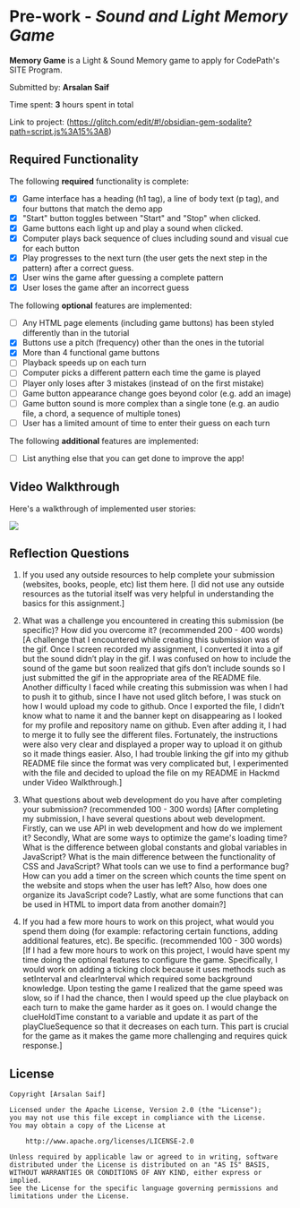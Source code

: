 # Pre-work - *Sound and Light Memory Game*

**Memory Game** is a Light & Sound Memory game to apply for CodePath's SITE Program. 

Submitted by: **Arsalan Saif**

Time spent: **3** hours spent in total

Link to project: (https://glitch.com/edit/#!/obsidian-gem-sodalite?path=script.js%3A15%3A8)

## Required Functionality

The following **required** functionality is complete:

* [x] Game interface has a heading (h1 tag), a line of body text (p tag), and four buttons that match the demo app
* [x] "Start" button toggles between "Start" and "Stop" when clicked. 
* [x] Game buttons each light up and play a sound when clicked. 
* [x] Computer plays back sequence of clues including sound and visual cue for each button
* [x] Play progresses to the next turn (the user gets the next step in the pattern) after a correct guess. 
* [x] User wins the game after guessing a complete pattern
* [x] User loses the game after an incorrect guess

The following **optional** features are implemented:

* [ ] Any HTML page elements (including game buttons) has been styled differently than in the tutorial
* [x] Buttons use a pitch (frequency) other than the ones in the tutorial
* [x] More than 4 functional game buttons
* [ ] Playback speeds up on each turn
* [ ] Computer picks a different pattern each time the game is played
* [ ] Player only loses after 3 mistakes (instead of on the first mistake)
* [ ] Game button appearance change goes beyond color (e.g. add an image)
* [ ] Game button sound is more complex than a single tone (e.g. an audio file, a chord, a sequence of multiple tones)
* [ ] User has a limited amount of time to enter their guess on each turn

The following **additional** features are implemented:

- [ ] List anything else that you can get done to improve the app!

## Video Walkthrough
Here's a walkthrough of implemented user stories:

![](https://i.imgur.com/6OsQcSa.gif)


## Reflection Questions
1. If you used any outside resources to help complete your submission (websites, books, people, etc) list them here. 
[I did not use any outside resources as the tutorial itself was very helpful in understanding the basics for this assignment.]

2. What was a challenge you encountered in creating this submission (be specific)? How did you overcome it? (recommended 200 - 400 words) 
[A challenge that I encountered while creating this submission was of the gif. Once I screen recorded my assignment, I converted it into a gif but the sound didn’t play in the gif. I was confused on how to include the sound of the game but soon realized that gifs don’t include sounds so I just submitted the gif in the appropriate area of the README file. Another difficulty I faced while creating this submission was when I had to push it to github, since I have not used glitch before, I was stuck on how I would upload my code to github. Once I exported the file, I didn’t know what to name it and the banner kept on disappearing as I looked for my profile and repository name on github. Even after adding it, I had to merge it to fully see the different files. Fortunately, the instructions were also very clear and displayed a proper way to upload it on github so it made things easier. Also, I had trouble linking the gif into my github README file since the format was very complicated but, I experimented with the file and decided to upload the file on my README in Hackmd under Video Walkthrough.]

3. What questions about web development do you have after completing your submission? (recommended 100 - 300 words) 
[After completing my submission, I have several questions about web development. Firstly, can we use API in web development and how do we implement it? Secondly, What are some ways to optimize the game's loading time? What is the difference between global constants and global variables in JavaScript? What is the main difference between the functionality of CSS and JavaScript? What tools can we use to find a performance bug? How can you add a timer on the screen which counts the time spent on the website and stops when the user has left? Also, how does one organize its JavaScript code? Lastly, what are some functions that can be used in HTML to import data from another domain?]

4. If you had a few more hours to work on this project, what would you spend them doing (for example: refactoring certain functions, adding additional features, etc). Be specific. (recommended 100 - 300 words) 
[If I had a few more hours to work on this project, I would have spent my time doing the optional features to configure the game. Specifically, I would work on adding a ticking clock because it uses methods such as setInterval and clearInterval which required some background knowledge. Upon testing the game I realized that the game speed was slow, so if I had the chance, then I would speed up the clue playback on each turn to make the game harder as it goes on. I would change the clueHoldTime constant to a variable and update it as part of the playClueSequence so that it decreases on each turn. This part is crucial for the game as it makes the game more challenging and requires quick response.]


## License

    Copyright [Arsalan Saif]

    Licensed under the Apache License, Version 2.0 (the "License");
    you may not use this file except in compliance with the License.
    You may obtain a copy of the License at

        http://www.apache.org/licenses/LICENSE-2.0

    Unless required by applicable law or agreed to in writing, software
    distributed under the License is distributed on an "AS IS" BASIS,
    WITHOUT WARRANTIES OR CONDITIONS OF ANY KIND, either express or implied.
    See the License for the specific language governing permissions and
    limitations under the License.
